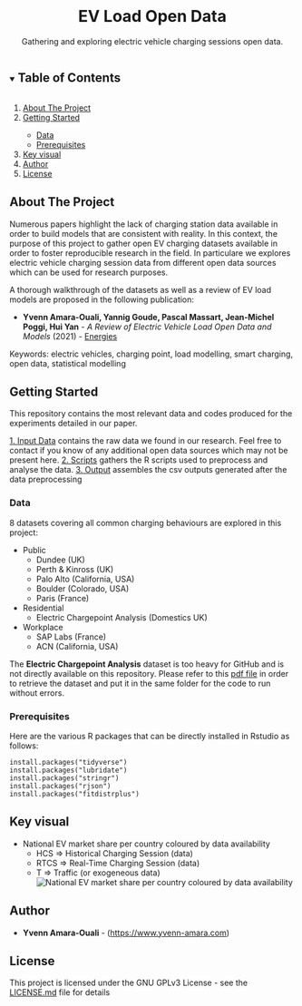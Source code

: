 <br />
<p align="center">

  <h1 align="center">EV Load Open Data</h1>

  <p align="center">
    Gathering and exploring electric vehicle charging sessions open data.
    <br />
  </p>
</p>



<!-- TABLE OF CONTENTS -->
<details open="open">
  <summary><h2 style="display: inline-block">Table of Contents</h2></summary>
  <ol>
    <li><a href="#about-the-project">About The Project</a></li>
	<li><a href="#getting-started">Getting Started</a></li>
	<ul>
	<li><a href="#data">Data</a></li>
	<li><a href="#prerequisites">Prerequisites</a></li>
	</ul>
    <li><a href="#key-visual">Key visual</a></li>    
    <li><a href="#author">Author</a></li>
    <li><a href="#license">License</a></li>
  </ol>
</details>

## About The Project

Numerous papers highlight the lack of charging station data available in order to build models that are consistent with reality. 
In this context, the purpose of this project to gather open EV charging datasets available in order to foster reproducible research in the field.
In particulare we explores electric vehicle charging session data from different open data sources which can be used for research purposes. 

A thorough walkthrough of the datasets as well as a review of EV load models are proposed in the following publication:

* **Yvenn Amara-Ouali, Yannig Goude, Pascal Massart, Jean-Michel Poggi, Hui Yan** - *A Review of Electric Vehicle Load Open Data and Models* (2021) - [Energies](https://doi.org/10.3390/en14082233)

Keywords: electric vehicles, charging point, load modelling, smart charging, open data, statistical modelling

## Getting Started

This repository contains the most relevant data and codes produced for the experiments detailed in our paper. 

[1. Input Data](./1.%20Input%20Data) contains the raw data we found in our research. Feel free to contact if you know of any additional open data sources which may not be present here.
[2. Scripts](./2.%20Scripts) gathers the R scripts used to preprocess and analyse the data.
[3. Output](./3.%20Output) assembles the csv outputs generated after the data preprocessing


### Data

8 datasets covering all common charging behaviours are explored in this project:
* Public
	* Dundee (UK)
	* Perth & Kinross (UK)
	* Palo Alto (California, USA)
	* Boulder (Colorado, USA)
	* Paris (France)
* Residential
	* Electric Chargepoint Analysis (Domestics UK)
* Workplace
	* SAP Labs (France)
	* ACN (California, USA)
	
The **Electric Chargepoint Analysis** dataset is too heavy for GitHub and is not directly available on this repository. 
Please refer to this [pdf file](./1.%20Input%20Data/6.%20Chargepoint%20Analysis) in order to retrieve the dataset and put it in the same folder for the code to run without errors. 

### Prerequisites

Here are the various R packages that can be directly installed in Rstudio as follows:

```
install.packages("tidyverse")
install.packages("lubridate")
install.packages("stringr")
install.packages("rjson")
install.packages("fitdistrplus")
````

## Key visual

- National EV market share per country coloured by data availability
	- HCS => Historical Charging Session (data)
	- RTCS => Real-Time Charging Session (data)
	- T => Traffic (or exogeneous data)
![National EV market share per country coloured by data availability](market.png)

## Author
* **Yvenn Amara-Ouali** - (https://www.yvenn-amara.com)

## License

This project is licensed under the GNU GPLv3 License - see the [LICENSE.md](LICENSE.md) file for details
